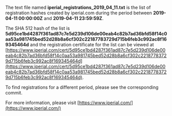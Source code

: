 The text file named **iperial_registrations_2019_04_11.txt** is the list of registration hashes created by iperial.com during the period between **2019-04-11 00:00:00Z** and **2019-04-11 23:59:59Z**.

The SHA 512 hash of the list is **5d95ce1bd4287f361ad87c7e5d239d106de00eab4c82b7ad36bfd58f14c0aa53a981745bed52d28b8a6cf302c22187783729d715b6feb3c992ac8f169345464d** and the registration certificate for the list can be viewed at [https://www.iperial.com/cert/5d95ce1bd4287f361ad87c7e5d239d106de00eab4c82b7ad36bfd58f14c0aa53a981745bed52d28b8a6cf302c22187783729d715b6feb3c992ac8f169345464d](https://www.iperial.com/cert/5d95ce1bd4287f361ad87c7e5d239d106de00eab4c82b7ad36bfd58f14c0aa53a981745bed52d28b8a6cf302c22187783729d715b6feb3c992ac8f169345464d).

To find registrations for a different period, please see the corresponding commit.

For more information, please visit [https://www.iperial.com/](https://www.iperial.com/)
